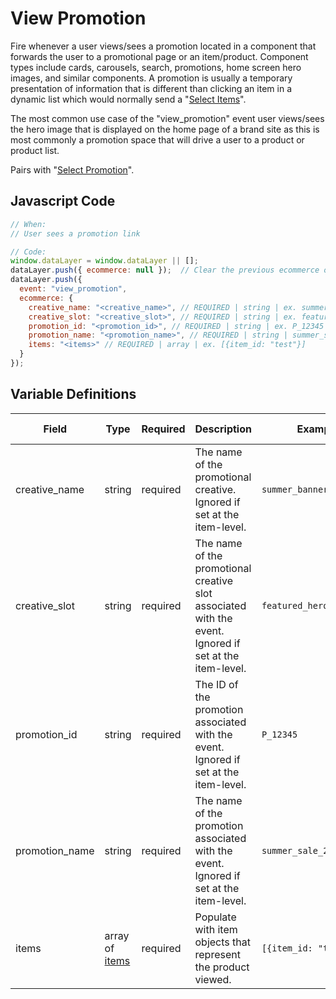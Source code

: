 # View Promotion

Fire whenever a user views/sees a promotion located in a component that forwards the user to a promotional page or an item/product. Component types include cards, carousels, search, promotions, home screen hero images, and similar components. A promotion is usually a temporary presentation of information that is different than clicking an item in a dynamic list which would normally send a "[Select Items](../../events/ecommerce/select_item.md)".

The most common use case of the "view_promotion" event user views/sees the hero image that is displayed on the home page of a brand site as this is most commonly a promotion space that will drive a user to a product or product list.

Pairs with "[Select Promotion](../../events/ecommerce/select_promotion.md)".


## Javascript Code

```js
// When:
// User sees a promotion link

// Code:
window.dataLayer = window.dataLayer || [];
dataLayer.push({ ecommerce: null });  // Clear the previous ecommerce object.
dataLayer.push({
  event: "view_promotion",
  ecommerce: {
    creative_name: "<creative_name>", // REQUIRED | string | ex. summer_banner2	
    creative_slot: "<creative_slot>", // REQUIRED | string | ex. featured_hero_splash_1	
    promotion_id: "<promotion_id>", // REQUIRED | string | ex. P_12345
    promotion_name: "<promotion_name>", // REQUIRED | string | summer_sale_2023
    items: "<items>" // REQUIRED | array | ex. [{item_id: "test"}]
  }
});
```

## Variable Definitions

|Field|Type|Required|Description|Example|Max Length|
| --- | --- | --- | --- | --- | --- |
|creative_name|string|required|The name of the promotional creative. Ignored if set at the item-level.|`summer_banner2`|`100`|
|creative_slot|string|required|The name of the promotional creative slot associated with the event. Ignored if set at the item-level.|`featured_hero_splash_1`|`100`|
|promotion_id|string|required|The ID of the promotion associated with the event. Ignored if set at the item-level.|`P_12345`|`100`|
|promotion_name|string|required|The name of the promotion associated with the event. Ignored if set at the item-level.|`summer_sale_2023`|`100`|
|items|array of [items](../../schemas/item.md)|required|Populate with item objects that represent the product viewed.|`[{item_id: "test"}]`|
